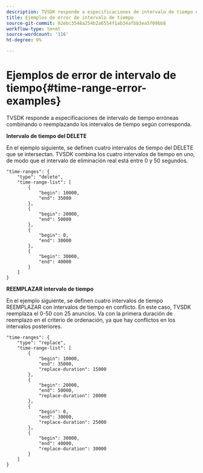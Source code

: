 ```yaml
---
description: TVSDK responde a especificaciones de intervalo de tiempo erróneas combinando o reemplazando los intervalos de tiempo según corresponda.
title: Ejemplos de error de intervalo de tiempo
source-git-commit: 02ebc3548a254b2a6554f1ab34afbb3ea5f09bb8
workflow-type: tm+mt
source-wordcount: '116'
ht-degree: 0%

---
```


# Ejemplos de error de intervalo de tiempo{#time-range-error-examples}

TVSDK responde a especificaciones de intervalo de tiempo erróneas combinando o reemplazando los intervalos de tiempo según corresponda.

**Intervalo de tiempo del DELETE**

En el ejemplo siguiente, se definen cuatro intervalos de tiempo del DELETE que se intersectan. TVSDK combina los cuatro intervalos de tiempo en uno, de modo que el intervalo de eliminación real está entre 0 y 50 segundos.

```
"time-ranges": {
    "type": "delete",
    "time-range-list": [
        {
            "begin": 10000,
            "end": 35000
        },
        {
            "begin": 20000,
            "end": 50000
        },
        {
            "begin": 0,
            "end": 30000
        },
        {
            "begin": 30000,
            "end": 40000
        }
    ]
}
```

**REEMPLAZAR intervalo de tiempo**

En el ejemplo siguiente, se definen cuatro intervalos de tiempo REEMPLAZAR con intervalos de tiempo en conflicto. En este caso, TVSDK reemplaza el 0-50 con 25 anuncios. Va con la primera duración de reemplazo en el criterio de ordenación, ya que hay conflictos en los intervalos posteriores.

```
"time-ranges": {
    "type": "replace",
    "time-range-list": [
        {
            "begin": 10000,
            "end": 35000,
            "replace-duration": 15000
        },
        {
            "begin": 20000,
            "end": 50000,
            "replace-duration": 20000
        },
        {
            "begin": 0,
            "end": 30000,
            "replace-duration": 25000
        },
        {
            "begin": 30000,
            "end": 40000,
            "replace-duration": 30000
        }
    ]
}
```
